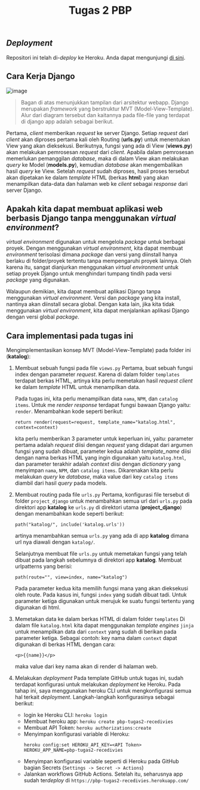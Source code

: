 <div align="center" style="padding-bottom: 10px">
<h1>Tugas 2 PBP</h1>
</div>

## _Deployment_

Repositori ini telah di-_deploy_ ke Heroku. Anda dapat mengunjungi [di sini](https://pbp-tugas2-recedivies.herokuapp.com/).

## Cara Kerja Django

![image](https://user-images.githubusercontent.com/71712404/189476605-b5224948-3b07-4c1d-a563-6196f4d7b150.jpg)

> Bagan di atas menunjukkan tampilan dari arsitektur webapp. Django merupakan _framework_ yang berstruktur MVT (Model-View-Template). Alur dari diagram tersebut dan kaitannya pada file-file yang terdapat di django app adalah sebagai berikut.

Pertama, _client_ memberikan _request_ ke server Django. Setiap _request_ dari _client_ akan diproses pertama kali oleh Routing (**urls.py**) untuk menentukan View yang akan dieksekusi. Berikutnya, fungsi yang ada di View (**views.py**) akan melakukan pemrosesan _request_ dari _client_. Apabila dalam pemrosesan memerlukan pemanggilan _database_, maka di dalam View akan melakukan _query_ ke Model (**models.py**), kemudian _database_ akan mengembalikan hasil _query_ ke View. Setelah _request_ sudah diproses, hasil proses tersebut akan dipetakan ke dalam _template_ HTML (berkas **html**) yang akan menampilkan data-data dan halaman web ke _client_ sebagai _response_ dari server Django.

## Apakah kita dapat membuat aplikasi web berbasis Django tanpa menggunakan _virtual environment_?

_virtual environment_ digunakan untuk mengelola _package_ untuk berbagai proyek. Dengan menggunakan _virtual environment_, kita dapat membuat _environment_ terisolasi dimana _package_ dan versi yang diinstall hanya berlaku di folder/proyek tertentu tanpa mempengaruhi proyek lainnya. Oleh karena itu, sangat dianjurkan menggunakan _virtual environment_ untuk setiap proyek Django untuk menghindari tumpang tindih pada versi _package_ yang digunakan.

Walaupun demikian, kita dapat membuat aplikasi Django tanpa menggunakan _virtual environment_. Versi dan _package_ yang kita install, nantinya akan diinstall secara global. Dengan kata lain, jika kita tidak menggunakan _virtual environment_, kita dapat menjalankan aplikasi Django dengan versi global _package_.

## Cara implementasi pada tugas ini

Mengimplementasikan konsep MVT (Model-View-Template) pada folder ini (**katalog**):

1. Membuat sebuah fungsi pada file `views.py`
   Pertama, buat sebuah fungsi index dengan parameter _request_. Karena di dalam folder `templates` terdapat berkas HTML, artinya kita perlu memetakan hasil _request_ _client_ ke dalam _template_ HTML untuk menampilkan data.

   Pada tugas ini, kita perlu menampilkan data `nama`, `NPM`, dan `catalog items`. Untuk me _render_ _response_ terdapat fungsi bawaan Django yaitu: `render`. Menambahkan kode seperti berikut:

   ```
   return render(request=request, template_name="katalog.html", context=context)
   ```

   kita perlu memberikan 3 parameter untuk keperluan ini, yaitu: parameter pertama adalah _request_ diisi dengan _request_ yang didapat dari argumen fungsi yang sudah dibuat, parameter kedua adalah _template_name_ diisi dengan nama berkas HTML yang ingin digunakan yaitu `katalog.html`, dan parameter terakhir adalah _context_ diisi dengan _dictionary_ yang menyimpan `nama`, `NPM`, dan `catalog items`. Dikarenakan kita perlu melakukan _query_ ke _database_, maka value dari key `catalog items` diambil dari hasil _query_ pada models.

2. Membuat routing pada file `urls.py`
   Pertama, konfigurasi file tersebut di folder `project_django` untuk menambahkan semua url dari `urls.py` pada direktori app **katalog** ke `urls.py` di direktori utama (**project_django**) dengan menambahkan kode seperti berikut:

   ```
   path("katalog/", include('katalog.urls'))
   ```

   artinya menambahkan semua `urls.py` yang ada di app **katalog** dimana url nya diawali dengan `katalog/`.

   Selanjutnya membuat file `urls.py` untuk memetakan fungsi yang telah dibuat pada langkah sebelumnya di direktori app **katalog**. Membuat urlpatterns yang berisi:

   ```
   path(route="", view=index, name="katalog")
   ```

   Pada parameter kedua kita memilih fungsi mana yang akan dieksekusi oleh route. Pada kasus ini, fungsi `index` yang sudah dibuat tadi. Untuk parameter ketiga digunakan untuk merujuk ke suatu fungsi tertentu yang digunakan di html.

3. Memetakan data ke dalam berkas HTML di dalam folder `templates`
   Di dalam file `katalog.html` kita dapat menggunakan _template engines_ `jinja` untuk menampilkan data dari `context` yang sudah di berikan pada parameter ketiga. Sebagai contoh: key nama dalam `context` dapat digunakan di berkas HTML dengan cara:
   ```
   <p>{{name}}</p>
   ```
   maka value dari key nama akan di render di halaman web.
4. Melakukan _deployment_
   Pada template GitHub untuk tugas ini, sudah terdapat konfigurasi untuk melakukan _deployment_ ke Heroku. Pada tahap ini, saya menggunakan heroku CLI untuk mengkonfigurasi semua hal terkait _deployment_. Langkah-langkah konfigurasinya sebagai berikut:

   - login ke Heroku CLI: `heroku login`
   - Membuat heroku app: `heroku create pbp-tugas2-recedivies`
   - Membuat API Token: `heroku authorizations:create`
   - Menyimpan konfigurasi variable di Heroku:
     ```
     heroku config:set HEROKU_API_KEY=<API Token> HEROKU_APP_NAME=pbp-tugas2-recedivies
     ```
   - Menyimpan konfigurasi variable seperti di Heroku pada GitHub bagian Secrets (`Settings -> Secret -> Actions`)
   - Jalankan workflows GitHub Actions. Setelah itu, seharusnya app sudah ter*deploy* di `https://pbp-tugas2-recedivies.herokuapp.com/`
